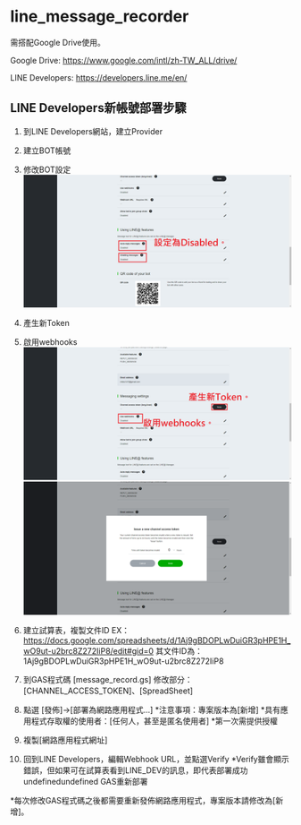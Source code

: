 # line_message_recorder

需搭配Google Drive使用。

Google Drive: https://www.google.com/intl/zh-TW_ALL/drive/

LINE Developers: https://developers.line.me/en/

## LINE Developers新帳號部署步驟

1) 到LINE Developers網站，建立Provider
2) 建立BOT帳號


3) 修改BOT設定
![GITHUB](https://raw.githubusercontent.com/mkbs1419/line_message_recorder/master/PNG/1.png "修改BOT設定")
4) 產生新Token
5) 啟用webhooks
![GITHUB](https://raw.githubusercontent.com/mkbs1419/line_message_recorder/master/PNG/2-1.png "修改BOT設定")
![GITHUB](https://raw.githubusercontent.com/mkbs1419/line_message_recorder/master/PNG/2-2.png "修改BOT設定")
6) 建立試算表，複製文件ID
EX： https://docs.google.com/spreadsheets/d/1Aj9gBDOPLwDuiGR3pHPE1H_wO9ut-u2brc8Z272IiP8/edit#gid=0
其文件ID為：1Aj9gBDOPLwDuiGR3pHPE1H_wO9ut-u2brc8Z272IiP8
7) 到GAS程式碼 [message_record.gs]
修改部分：[CHANNEL_ACCESS_TOKEN]、[SpreadSheet]
8) 點選 [發佈]→[部署為網路應用程式...]
*注意事項：專案版本為[新增]
*具有應用程式存取權的使用者：[任何人，甚至是匿名使用者]
*第一次需提供授權
9) 複製[網路應用程式網址]
10) 回到LINE Developers，編輯Webhook URL，並點選Verify
*Verify雖會顯示錯誤，但如果可在試算表看到LINE_DEV的訊息，即代表部署成功
undefinedundefined
GAS重新部署

*每次修改GAS程式碼之後都需要重新發佈網路應用程式，專案版本請修改為[新增]。
